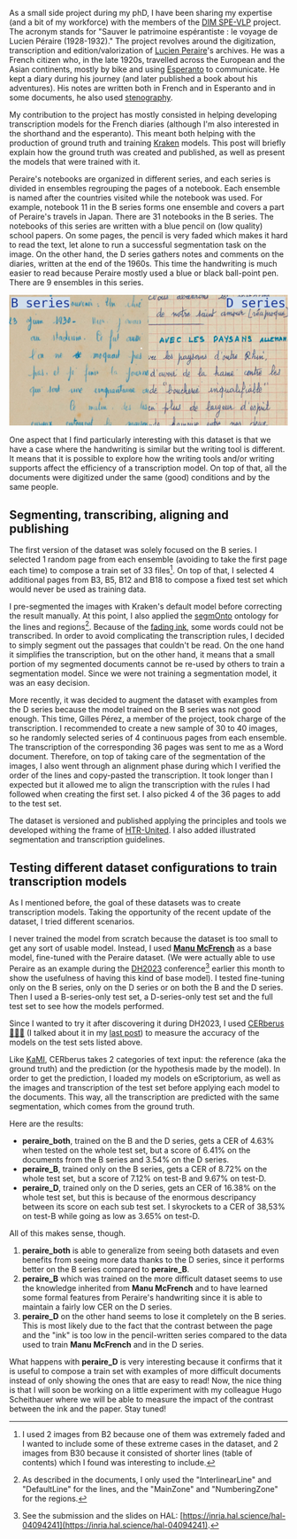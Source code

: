 <!--
.. title: 013 - The Peraire experiment
.. slug: 013
.. date: 2023-07-28 11:39:18 UTC-04:00
.. tags: HTR, kraken, experiment
.. category: dataset
.. link: 
.. description: 
.. type: text
-->

As a small side project during my phD, I have been sharing my expertise (and a bit of my workforce) with the members of the [DIM SPE-VLP](https://www.pamir.fr/projets-soutenus/spe-vlp/) project. The acronym stands for "Sauver le patrimoine espérantiste : le voyage de Lucien Péraire (1928-1932)." The project revolves around the digitization, transcription and edition/valorization of [Lucien Peraire](https://fr.wikipedia.org/wiki/Lucien_P%C3%A9raire)'s archives. He was a French citizen who, in the late 1920s, travelled across the European and the Asian continents, mostly by bike and using [Esperanto](https://en.wikipedia.org/wiki/Esperanto) to communicate. He kept a diary during his journey (and later published a book about his adventures). His notes are written both in French and in Esperanto and in some documents, he also used [stenography](https://en.wikipedia.org/wiki/Shorthand).

My contribution to the project has mostly consisted in helping developing transcription models for the French diaries (although I'm also interested in the shorthand and the esperanto). This meant both helping with the production of ground truth and training [Kraken](https://kraken.re/) models. This post will briefly explain how the ground truth was created and published, as well as present the models that were trained with it.

Peraire's notebooks are organized in different series, and each series is divided in ensembles regrouping the pages of a notebook. Each ensemble is named after the countries visited while the notebook was used. For example, notebook 11 in the B series forms one ensemble and covers a part of Peraire's travels in Japan. There are 31 notebooks in the B series. The notebooks of this series are written with a blue pencil on (low quality) school papers. On some pages, the pencil is very faded which makes it hard to read the text, let alone to run a successful segmentation task on the image. On the other hand, the D series gathers notes and comments on the diaries, written at the end of the 1960s. This time the handwriting is much easier to read because Peraire mostly used a blue or black ball-point pen. There are 9 ensembles in this series.

<img src="/images/peraire_handwriting.png" alt="two extracts of Peraire's notebooks side by side, on the left the image is taken from the B series, on the right the image is taken from the D series." widht="600px">

One aspect that I find particularly interesting with this dataset is that we have a case where the handwriting is similar but the writing tool is different. It means that it is possible to explore how the writing tools and/or writing supports affect the efficiency of a transcription model. On top of that, all the documents were digitized under the same (good) conditions and by the same people.

## Segmenting, transcribing, aligning and publishing

The first version of the dataset was solely focused on the B series. I selected 1 random page from each ensemble (avoiding to take the first page each time) to compose a train set of 33 files[^1]. On top of that, I selected 4 additional pages from B3, B5, B12 and B18 to compose a fixed test set which would never be used as training data.

I pre-segmented the images with Kraken's default model before correcting the result manually. At this point, I also applied the [segmOnto](https://segmonto.github.io/) ontology for the lines and regions[^2]. Because of the [fading ink](https://raw.githubusercontent.com/alix-tz/peraire-ground-truth/master/data/train/B.2.europe-orientale_0007.jpg), some words could not be transcribed. In order to avoid complicating the transcription rules, I decided to simply segment out the passages that couldn't be read. On the one hand it simplifies the transcription, but on the other hand, it means that a small portion of my segmented documents cannot be re-used by others to train a segmentation model. Since we were not training a segmentation model, it was an easy decision.

<!-- add an illustration when eScriptorium is back online -->

More recently, it was decided to augment the dataset with examples from the D series because the model trained on the B series was not good enough. This time, Gilles Pérez, a member of the project, took charge of the transcription. I recommended to create a new sample of 30 to 40 images, so he randomly selected series of 4 continuous pages from each ensemble. The transcription of the corresponding 36 pages was sent to me as a Word document. Therefore, on top of taking care of the segmentation of the images, I also went through an alignment phase during which I verified the order of the lines and copy-pasted the transcription. It took longer than I expected but it allowed me to align the transcription with the rules I had followed when creating the first set. I also picked 4 of the 36 pages to add to the test set.

The dataset is versioned and published applying the principles and tools we developed withing the frame of [HTR-United](https://htr-united.github.io/). I also added illustrated segmentation and transcription guidelines.

## Testing different dataset configurations to train transcription models

As I mentioned before, the goal of these datasets was to create transcription models. Taking the opportunity of the recent update of the dataset, I tried different scenarios.

I never trained the model from scratch because the dataset is too small to get any sort of usable model. Instead, I used [**Manu McFrench**](https://zenodo.org/record/6657809) as a base model, fine-tuned with the Peraire dataset. (We were actually able to use Peraire as an example during the [DH2023](https://www.conftool.pro/dh2023/index.php?page=browseSessions&form_session=76#paperID690) conference[^3] earlier this month to show the usefulness of having this kind of base model). I tested fine-tuning only on the B series, only on the D series or on both the B and the D series. Then I used a B-series-only test set, a D-series-only test set and the full test set to see how the models performed.

Since I wanted to try it after discovering it during DH2023, I used [CERberus 🐶🐶🐶](https://github.com/WHaverals/CERberus) (I talked about it in my [last post](../012/)) to measure the accuracy of the models on the test sets listed above.

Like [KaMI](https://huggingface.co/spaces/lterriel/kami-app), CERberus takes 2 categories of text input: the reference (aka the ground truth) and the prediction (or the hypothesis made by the model). In order to get the prediction, I loaded my models on eScriptorium, as well as the images and transcription of the test set before applying each model to the documents. This way, all the transcription are predicted with the same segmentation, which comes from the ground truth.

Here are the results:

<!-- TODO: add the initial score from Manu McFrench alone -->
- **peraire_both**, trained on the B and the D series, gets a CER of 4.63% when tested on the whole test set, but a score of 6.41% on the documents from the B series and 3.54% on the D series.
- **peraire_B**, trained only on the B series, gets a CER of 8.72% on the whole test set, but a score of 7.12% on test-B and 9.67% on test-D.
- **peraire_D**, trained only on the D series, gets an CER of 16.38% on the whole test set, but this is because of the enormous descripancy between its score on each sub test set. I skyrockets to a CER of 38,53% on test-B while going as low as 3.65% on test-D.

All of this makes sense, though.

1. **peraire_both** is able to generalize from seeing both datasets and even benefits from seeing more data thanks to the D series, since it performs better on the B series compared to **peraire_B**.
2. **peraire_B** which was trained on the more difficult dataset seems to use the knowledge inherited from **Manu McFrench** and to have learned some formal features from Peraire's handwriting since it is able to maintain a fairly low CER on the D series. <!--*Nota: I should include the initial scores from Manu McFrench on the test set to confirm this analysis.*-->
3. **peraire_D** on the other hand seems to lose it completely on the B series. This is most likely due to the fact that the contrast between the page and the "ink" is too low in the pencil-written series compared to the data used to train **Manu McFrench** and in the D series.

What happens with **peraire_D** is very interesting because it confirms that it is useful to compose a train set with examples of more difficult documents instead of only showing the ones that are easy to read! Now, the nice thing is that I will soon be working on a little experiment with my colleague Hugo Scheithauer where we will be able to measure the impact of the contrast between the ink and the paper. Stay tuned!

[^1]: I used 2 images from B2 because one of them was extremely faded and I wanted to include some of these extreme cases in the dataset, and 2 images from B30 because it consisted of shorter lines (table of contents) which I found was interesting to include.

[^2]: As described in the documents, I only used the "InterlinearLine" and "DefaultLine" for the lines, and the "MainZone" and "NumberingZone" for the regions.

[^3]: See the submission and the slides on HAL: [https://inria.hal.science/hal-04094241](https://inria.hal.science/hal-04094241).
